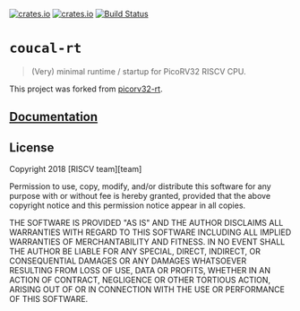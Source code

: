 [![crates.io](https://img.shields.io/crates/d/picorv32-rt.svg)](https://crates.io/crates/picorv32-rt)
[![crates.io](https://img.shields.io/crates/v/picorv32-rt.svg)](https://crates.io/crates/picorv32-rt)
[![Build Status](https://travis-ci.org/ilya-epifanov/picorv32-rt.svg?branch=master)](https://travis-ci.org/ilya-epifanov/picorv32-rt)

# `coucal-rt`

> (Very) minimal runtime / startup for PicoRV32 RISCV CPU.

This project was forked from [picorv32-rt](https://github.com/ilya-epifanov/picorv32-rt).

## [Documentation](https://docs.rs/crate/picorv32-rt)

## License

Copyright 2018 [RISCV team][team]

Permission to use, copy, modify, and/or distribute this software for any purpose
with or without fee is hereby granted, provided that the above copyright notice
and this permission notice appear in all copies.

THE SOFTWARE IS PROVIDED "AS IS" AND THE AUTHOR DISCLAIMS ALL WARRANTIES WITH
REGARD TO THIS SOFTWARE INCLUDING ALL IMPLIED WARRANTIES OF MERCHANTABILITY AND
FITNESS. IN NO EVENT SHALL THE AUTHOR BE LIABLE FOR ANY SPECIAL, DIRECT,
INDIRECT, OR CONSEQUENTIAL DAMAGES OR ANY DAMAGES WHATSOEVER RESULTING FROM LOSS
OF USE, DATA OR PROFITS, WHETHER IN AN ACTION OF CONTRACT, NEGLIGENCE OR OTHER
TORTIOUS ACTION, ARISING OUT OF OR IN CONNECTION WITH THE USE OR PERFORMANCE OF
THIS SOFTWARE.
